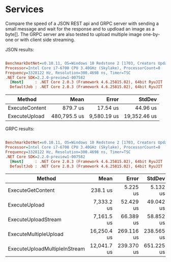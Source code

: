 # Services

Compare the speed of a JSON REST api and GRPC server with sending a small message and wait for the response and to updload an image as a byte[]. The GRPC server are also tested to upload multiple image one-by-one or with client side streaming.

JSON results:
``` ini

BenchmarkDotNet=v0.10.11, OS=Windows 10 Redstone 2 [1703, Creators Update] (10.0.15063.726)
Processor=Intel Core i7-6700 CPU 3.40GHz (Skylake), ProcessorCount=8
Frequency=3328122 Hz, Resolution=300.4698 ns, Timer=TSC
.NET Core SDK=2.2.0-preview1-007582
  [Host]     : .NET Core 2.0.3 (Framework 4.6.25815.02), 64bit RyuJIT
  DefaultJob : .NET Core 2.0.3 (Framework 4.6.25815.02), 64bit RyuJIT


```
|         Method |         Mean |       Error |       StdDev |
|--------------- |-------------:|------------:|-------------:|
| ExecuteContent |     879.7 us |    17.54 us |     44.96 us |
|  ExecuteUpload | 480,795.5 us | 9,580.19 us | 19,352.46 us |

GRPC results:
``` ini

BenchmarkDotNet=v0.10.11, OS=Windows 10 Redstone 2 [1703, Creators Update] (10.0.15063.726)
Processor=Intel Core i7-6700 CPU 3.40GHz (Skylake), ProcessorCount=8
Frequency=3328122 Hz, Resolution=300.4698 ns, Timer=TSC
.NET Core SDK=2.2.0-preview1-007582
  [Host]     : .NET Core 2.0.3 (Framework 4.6.25815.02), 64bit RyuJIT
  DefaultJob : .NET Core 2.0.3 (Framework 4.6.25815.02), 64bit RyuJIT


```
|                        Method |        Mean |      Error |     StdDev |
|------------------------------ |------------:|-----------:|-----------:|
|             ExecuteGetContent |    238.1 us |   5.225 us |   5.132 us |
|                 ExecuteUpload |  7,333.2 us |  52.429 us |  49.042 us |
|           ExecuteUploadStream |  7,161.5 us |  66.389 us |  58.852 us |
|         ExecuteMultipleUpload | 16,250.4 us | 269.116 us | 238.565 us |
| ExecuteUploadMultipleInStream | 12,041.7 us | 239.370 us | 651.225 us |
